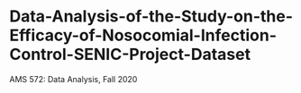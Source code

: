 # Data-Analysis-of-the-Study-on-the-Efficacy-of-Nosocomial-Infection-Control-SENIC-Project-Dataset
AMS 572: Data Analysis, Fall 2020
